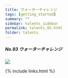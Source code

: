 ```yaml
---
title: ウォーターチャレンジ
tags: [getting_started]
summary: ""
sidebar: talents_sidebar
permalink: talents_93.html
folder: talents
---
```



##### No.93 ウォーターチャレンジ

![](https://yt3.ggpht.com/ytc/AKedOLTbCtN02EVfFE-YogZWgxCbRLhByR3LD-ACoef0xg=s176-c-k-c0x00ffffff-no-rj)






{% include links.html %}
